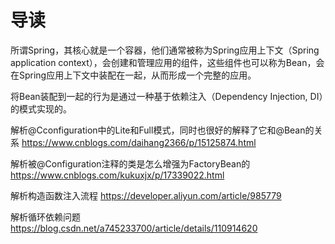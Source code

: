 # 导读

所谓Spring，其核心就是一个容器，他们通常被称为Spring应用上下文（Spring application context），会创建和管理应用的组件，这些组件也可以称为Bean，会在Spring应用上下文中装配在一起，从而形成一个完整的应用。

将Bean装配到一起的行为是通过一种基于依赖注入（Dependency Injection, DI）的模式实现的。

解析@Cconfiguration中的Lite和Full模式，同时也很好的解释了它和@Bean的关系
https://www.cnblogs.com/daihang2366/p/15125874.html

解析被@Configuration注释的类是怎么增强为FactoryBean的
https://www.cnblogs.com/kukuxjx/p/17339022.html

解析构造函数注入流程
https://developer.aliyun.com/article/985779

解析循环依赖问题
https://blog.csdn.net/a745233700/article/details/110914620
